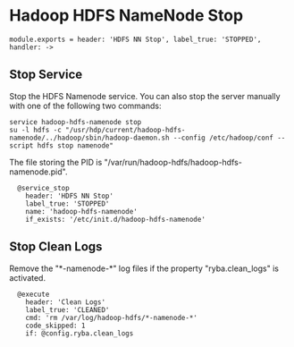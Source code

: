 
# Hadoop HDFS NameNode Stop


    module.exports = header: 'HDFS NN Stop', label_true: 'STOPPED', handler: ->

## Stop Service

Stop the HDFS Namenode service. You can also stop the server manually with one of
the following two commands:

```
service hadoop-hdfs-namenode stop
su -l hdfs -c "/usr/hdp/current/hadoop-hdfs-namenode/../hadoop/sbin/hadoop-daemon.sh --config /etc/hadoop/conf --script hdfs stop namenode"
```

The file storing the PID is "/var/run/hadoop-hdfs/hadoop-hdfs-namenode.pid".

      @service_stop
        header: 'HDFS NN Stop'
        label_true: 'STOPPED'
        name: 'hadoop-hdfs-namenode'
        if_exists: '/etc/init.d/hadoop-hdfs-namenode'

## Stop Clean Logs

Remove the "\*-namenode-\*" log files if the property "ryba.clean_logs" is
activated.

      @execute
        header: 'Clean Logs'
        label_true: 'CLEANED'
        cmd: 'rm /var/log/hadoop-hdfs/*-namenode-*'
        code_skipped: 1
        if: @config.ryba.clean_logs
